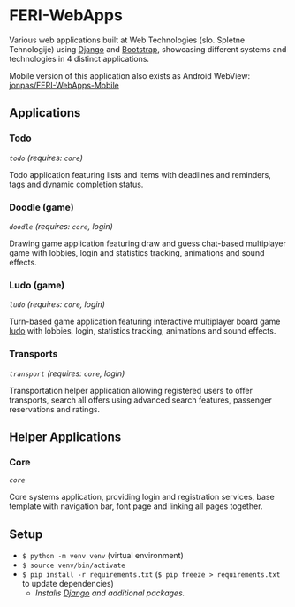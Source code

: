 # FERI-WebApps

Various web applications built at Web Technologies (slo. Spletne Tehnologije) using [Django](https://www.djangoproject.com/) and [Bootstrap](https://getbootstrap.com/), showcasing different systems and technologies in 4 distinct applications.

Mobile version of this application also exists as Android WebView: [jonpas/FERI-WebApps-Mobile](https://github.com/jonpas/FERI-WebApps-Mobile)


## Applications

### Todo

_`todo` (requires: `core`)_

Todo application featuring lists and items with deadlines and reminders, tags and dynamic completion status.

### Doodle (game)

_`doodle` (requires: `core`, login)_

Drawing game application featuring draw and guess chat-based multiplayer game with lobbies, login and statistics tracking, animations and sound effects.

### Ludo (game)

_`ludo` (requires: `core`, login)_

Turn-based game application featuring interactive multiplayer board game [ludo](https://en.wikipedia.org/wiki/Ludo_(board_game)) with lobbies, login, statistics tracking, animations and sound effects.

### Transports

_`transport` (requires: `core`, login)_

Transportation helper application allowing registered users to offer transports, search all offers using advanced search features, passenger reservations and ratings.


## Helper Applications

### Core

_`core`_

Core systems application, providing login and registration services, base template with navigation bar, font page and linking all pages together.


## Setup

- `$ python -m venv venv` (virtual environment)
- `$ source venv/bin/activate`
- `$ pip install -r requirements.txt` (`$ pip freeze > requirements.txt` to update dependencies)
    - _Installs [Django](https://www.djangoproject.com/) and additional packages._
